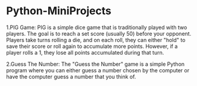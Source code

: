 # Python-MiniProjects
1.PIG Game:
PIG is a simple dice game that is traditionally played with two players. The goal is to reach a set score (usually 50) before your opponent. Players take turns rolling a die, and on each roll, they can either "hold" to save their score or roll again to accumulate more points. However, if a player rolls a 1, they lose all points accumulated during that turn.


2.Guess The Number:
The "Guess the Number" game is a simple Python program where you can either guess a number chosen by the computer or have the computer guess a number that you think of. 
